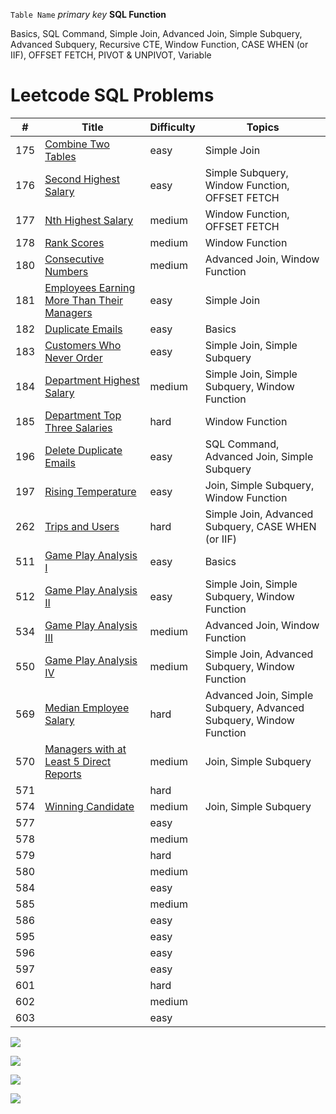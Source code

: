 

`Table Name`            *primary key*         **SQL Function**

Basics, SQL Command, Simple Join, Advanced Join, Simple Subquery, Advanced Subquery, Recursive CTE, Window Function, CASE WHEN (or IIF), OFFSET FETCH, PIVOT & UNPIVOT, Variable

# Leetcode SQL Problems

#|Title|Difficulty|Topics
--|--|--|--
175|[Combine Two Tables](https://github.com/AlexaWu/Leetcode/blob/main/SQL/175.%20Combine%20Two%20Tables%20%5Beasy%5D.md)|easy|Simple Join
176|[Second Highest Salary](https://github.com/AlexaWu/Leetcode/blob/main/SQL/176.%20Second%20Highest%20Salary%20%5Beasy%5D.md)|easy|Simple Subquery, Window Function, OFFSET FETCH
177|[Nth Highest Salary](https://github.com/AlexaWu/Leetcode/blob/main/SQL/177.%20Nth%20Highest%20Salary%20%5Bmedium%5D.md)|medium|Window Function, OFFSET FETCH
178|[Rank Scores](https://github.com/AlexaWu/Leetcode/blob/main/SQL/178.%20Rank%20Scores%20%5Bmedium%5D.md)|medium|Window Function
180|[Consecutive Numbers](https://github.com/AlexaWu/Leetcode/blob/main/SQL/180.%20Consecutive%20Numbers%20%5Bmedium%5D.md)|medium|Advanced Join, Window Function
181|[Employees Earning More Than Their Managers](https://github.com/AlexaWu/Leetcode/blob/main/SQL/181.%20Employees%20Earning%20More%20Than%20Their%20Managers%20%5Beasy%5D.md)|easy|Simple Join
182|[Duplicate Emails](https://github.com/AlexaWu/Leetcode/blob/main/SQL/182.%20Duplicate%20Emails.md)|easy|Basics
183|[Customers Who Never Order](https://github.com/AlexaWu/Leetcode/blob/main/SQL/183.%09Customers%20Who%20Never%20Order.md) |easy |Simple Join, Simple Subquery
184|[Department Highest Salary](https://github.com/AlexaWu/Leetcode/blob/main/SQL/184.%09Department%20Highest%20Salary.md) |medium |Simple Join, Simple Subquery, Window Function
185|[Department Top Three Salaries](https://github.com/AlexaWu/Leetcode/blob/main/SQL/185.%09Department%20Top%20Three%20Salaries.md) |hard |Window Function
196|[Delete Duplicate Emails]() |easy |SQL Command, Advanced Join, Simple Subquery
197|[Rising Temperature]() |easy |Join, Simple Subquery, Window Function
262|[Trips and Users](https://github.com/AlexaWu/Leetcode/blob/main/SQL/262.%09Trips%20and%20Users.md)|hard |Simple Join, Advanced Subquery, CASE WHEN (or IIF)
511|[Game Play Analysis I](https://github.com/AlexaWu/Leetcode/blob/main/SQL/511.%09Game%20Play%20Analysis%20I.md) |easy |Basics
512|[Game Play Analysis II](https://github.com/AlexaWu/Leetcode/blob/main/SQL/512.%20Game%20Play%20Analysis%20II.md) |easy |Simple Join, Simple Subquery, Window Function
534|[Game Play Analysis III](https://github.com/AlexaWu/Leetcode/blob/main/SQL/534.%20Game%20Play%20Analysis%20III.md) |medium |Advanced Join, Window Function
550|[Game Play Analysis IV](https://github.com/AlexaWu/Leetcode/blob/main/SQL/550.%20Game%20Play%20Analysis%20IV.md) |medium |Simple Join, Advanced Subquery, Window Function
569|[Median Employee Salary]() |hard |Advanced Join, Simple Subquery, Advanced Subquery, Window Function
570|[Managers with at Least 5 Direct Reports]() |medium |Join, Simple Subquery
571|[]() |hard|
574|[Winning Candidate]() |medium |Join, Simple Subquery
577|[]() |easy |
578|[]() |medium |
579|[]() |hard |
580|[]() |medium |
584|[]() |easy |	
585|[]() |medium | 
586|[]() |easy |
595|[]() |easy |
596|[]() |easy |
597|[]() |easy |
601|[]() |hard |
602|[]() |medium |
603|[]() |easy |






![](https://github.com/AlexaWu/Leetcode/blob/main/SQL%20illustration/cheatsheet.PNG)

![](https://github.com/AlexaWu/Leetcode/blob/main/SQL%20illustration/cheatsheet%201.png)

![](https://github.com/AlexaWu/Leetcode/blob/main/SQL%20illustration/cheatsheet%202.png)

![](https://github.com/AlexaWu/Leetcode/blob/main/SQL%20illustration/cheatsheet%203.png)
